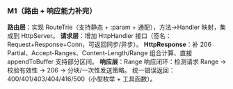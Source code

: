 
### M1（路由 + 响应能力补完）
**路由层**：实现 RouteTrie（支持静态 + :param + 通配），方法→Handler 映射，集成到 HttpServer。
**请求层**：增加 HttpHandler 接口（签名：Request+Response+Conn，可返回同步/异步）。
**HttpResponse**：补 206 Partial、Accept-Ranges、Content-Length/Range 组合计算、直接 appendToBuffer 支持部分区间。
**响应层**：Range 响应闭环：检测请求 Range → 校验有效性 → 206 → 分块/一次性发送策略。
统一错误返回：400/401/403/404/416/500（小型枚举 + 工具函数）。